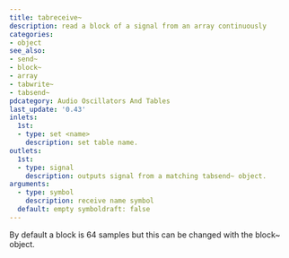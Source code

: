 ```yaml
---
title: tabreceive~
description: read a block of a signal from an array continuously
categories:
- object
see_also:
- send~
- block~
- array
- tabwrite~
- tabsend~
pdcategory: Audio Oscillators And Tables
last_update: '0.43'
inlets:
  1st:
  - type: set <name>
    description: set table name.
outlets:
  1st:
  - type: signal
    description: outputs signal from a matching tabsend~ object.
arguments:
  - type: symbol
    description: receive name symbol 
  default: empty symboldraft: false
---
```

By default a block is 64 samples but this can be changed with the block~ object.